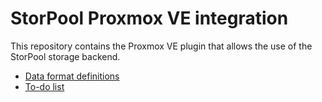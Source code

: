 <!--
SPDX-FileCopyrightText: StorPool <support@storpool.com>
SPDX-License-Identifier: BSD-2-Clause
-->

# StorPool Proxmox VE integration

This repository contains the Proxmox VE plugin that allows the use of
the StorPool storage backend.

- [Data format definitions](data.md)
- [To-do list](todo.md)
